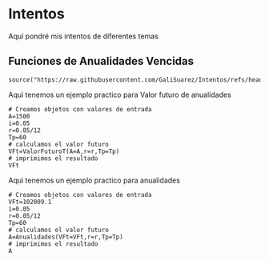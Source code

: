 # Intentos
Aquí pondré mis intentos de diferentes temas

## Funciones de Anualidades Vencidas
```
source("https://raw.githubusercontent.com/GaliSuarez/Intentos/refs/heads/main/FuncionesAnualidadVencida%20(1).R")
```
Aqui tenemos un ejemplo practico para Valor futuro de anualidades
```
# Creamos objetos con valores de entrada
A=1500
i=0.05
r=0.05/12
Tp=60
# calculamos el valor futuro
VFt=ValorFuturoT(A=A,r=r,Tp=Tp)
# imprimimos el resultado
VFt
```
Aqui tenemos un ejemplo practico para anualidades
```
# Creamos objetos con valores de entrada
VFt=102009.1
i=0.05
r=0.05/12
Tp=60
# calculamos el valor futuro
A=Anualidades(VFt=VFt,r=r,Tp=Tp)
# imprimimos el resultado
A
```
